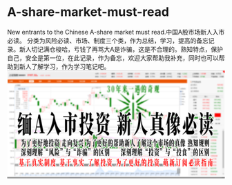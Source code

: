 # A-share-market-must-read
New entrants to the Chinese A-share market must read.中国A股市场新人入市必读。  分类为风险必读、市场、制度三个类，作为总结，学习，提高的备忘记录。新人切记满仓梭哈，亏钱了再骂大A是诈骗，这是不合理的。熟知特点，保护自己，安全是第一位，在此记录，作为备忘，欢迎大家帮助我补充，同时也可以帮助到新人了解学习，作为学习笔记吧。  
![image](https://github.com/anbeibei/Chinese-A-share-market-must-read/blob/main/%E9%A6%96%E5%9B%BE%E6%B5%B7%E6%8A%A5.jpg)
